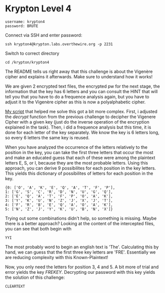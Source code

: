 # Krypton Level 4

    username: krypton4
    password: BRUTE

Connect via SSH and enter password:

    ssh krypton4@krypton.labs.overthewire.org -p 2231

Switch to correct directory
    
    cd /krypton/krypton4


The README tells us right away that this challenge is about the Vigenère cipher and explains it afterwards. Make sure to understand how it works!

We are given 2 encrypted text files, the encrypted pw for the next stage, the information that the key has 6 letters and you can consult the HINT that will tell you that you have to do a frequence analysis again, but you have to adjust it to the Vigenère cipher as this is now a polyalphabetic cipher.

[My script](frequenceAnalysisVigenere.py) that helped me solve this got a bit more complex. First, i adjusted the _decrypt_ function from the previous challenge to decipher the Vigenere Cipher with a given key (just do the inverse operation of the encryption explained in the task). Then, i did a frequence analysis but this time, it is done for each letter of the key separately. We know the key is 6 letters long, so every 6 letters the same key is reused. 

When you have analyzed the occurrence of the letters relatively to the position in the key, you can take the first three letters that occur the most and make an educated guess that each of these were among the plaintext letters E, S, or I, because they are the most probable letters. Using this approach, you can derive 9 possibilites for each position in the key letters. This yields this dictionary of possibilites of letters for each position in the key.

    {0: ['O', 'A', 'K', 'E', 'Q', 'A', 'T', 'F', 'P'],
    1: ['G', 'S', 'C', 'R', 'D', 'N', 'U', 'G', 'Q'],
    2: ['E', 'Q', 'A', 'T', 'F', 'P', 'O', 'A', 'K'],
    3: ['Y', 'K', 'U', 'N', 'Z', 'J', 'X', 'J', 'T'],
    4: ['F', 'R', 'B', 'E', 'Q', 'A', 'O', 'A', 'K'],
    5: ['N', 'Z', 'J', 'Y', 'K', 'U', 'B', 'N', 'X']}


Trying out some combinations didn't help, so something is missing. Maybe there is a better approach? Looking at the content of the intercepted files, you can see that both begin with
    
    YYI

The most probably word to begin an english text is 'The'. Calculating this by hand, we can guess that the first three key letters are 'FRE'. Essentially we are reducing complexity with this Known-Plaintext!

Now, you only need the letters for position 3, 4 and 5. A bit more of trial and error yields the key _FREKEY_. Decrypting our password with this key yields the solution of this challenge:

    CLEARTEXT